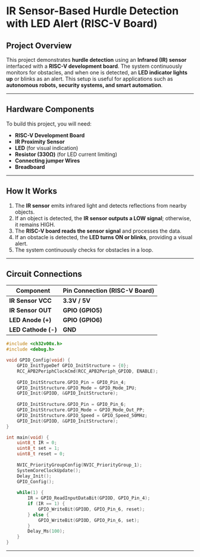 
# **IR Sensor-Based Hurdle Detection with LED Alert (RISC-V Board)**  

## **Project Overview**  
This project demonstrates **hurdle detection** using an **Infrared (IR) sensor** interfaced with a **RISC-V development board**. The system continuously monitors for obstacles, and when one is detected, an **LED indicator lights up** or blinks as an alert. This setup is useful for applications such as **autonomous robots, security systems, and smart automation**.  

---

## **Hardware Components**  
To build this project, you will need:  
- **RISC-V Development Board** 
- **IR Proximity Sensor**  
- **LED** (for visual indication)  
- **Resistor (330Ω)** (for LED current limiting)  
- **Connecting jumper Wires**  
- **Breadboard** 

---

## **How It Works**  
1. The **IR sensor** emits infrared light and detects reflections from nearby objects.  
2. If an object is detected, the **IR sensor outputs a LOW signal**; otherwise, it remains HIGH.  
3. The **RISC-V board reads the sensor signal** and processes the data.  
4. If an obstacle is detected, the **LED turns ON or blinks**, providing a visual alert.  
5. The system continuously checks for obstacles in a loop.  

---

## **Circuit Connections**  
| Component         | Pin Connection (RISC-V Board) |
|------------------|-----------------------------|
| **IR Sensor VCC**  | **3.3V / 5V**                               |
| **IR Sensor OUT**  | **GPIO (GPIO5)**      |
| **LED Anode (+)**  | **GPIO (GPIO6)**     |
| **LED Cathode (-)**| **GND**                     |


```c
#include <ch32v00x.h>
#include <debug.h>

void GPIO_Config(void) {
    GPIO_InitTypeDef GPIO_InitStructure = {0};
    RCC_APB2PeriphClockCmd(RCC_APB2Periph_GPIOD, ENABLE);
    
    GPIO_InitStructure.GPIO_Pin = GPIO_Pin_4;
    GPIO_InitStructure.GPIO_Mode = GPIO_Mode_IPU;
    GPIO_Init(GPIOD, &GPIO_InitStructure);
    
    GPIO_InitStructure.GPIO_Pin = GPIO_Pin_6;
    GPIO_InitStructure.GPIO_Mode = GPIO_Mode_Out_PP;
    GPIO_InitStructure.GPIO_Speed = GPIO_Speed_50MHz;
    GPIO_Init(GPIOD, &GPIO_InitStructure);
}

int main(void) {
    uint8_t IR = 0;
    uint8_t set = 1;
    uint8_t reset = 0;
    
    NVIC_PriorityGroupConfig(NVIC_PriorityGroup_1);
    SystemCoreClockUpdate();
    Delay_Init();
    GPIO_Config();
    
    while(1) {
        IR = GPIO_ReadInputDataBit(GPIOD, GPIO_Pin_4);
        if (IR == 1) {
            GPIO_WriteBit(GPIOD, GPIO_Pin_6, reset);
        } else {
            GPIO_WriteBit(GPIOD, GPIO_Pin_6, set);
        }
        Delay_Ms(100);
    }
}
```



---

